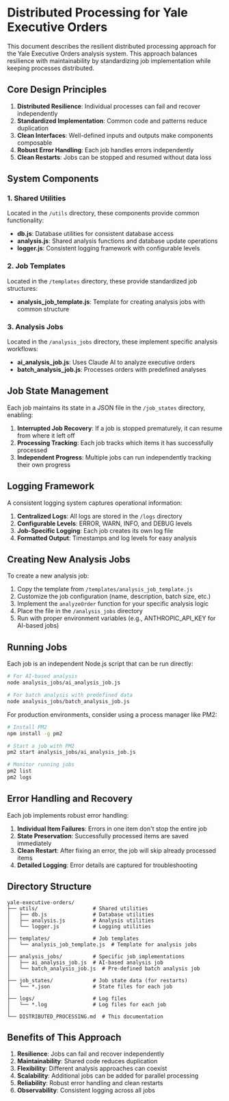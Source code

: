 # Distributed Processing for Yale Executive Orders

This document describes the resilient distributed processing approach for the Yale Executive Orders analysis system. This approach balances resilience with maintainability by standardizing job implementation while keeping processes distributed.

## Core Design Principles

1. **Distributed Resilience**: Individual processes can fail and recover independently
2. **Standardized Implementation**: Common code and patterns reduce duplication
3. **Clean Interfaces**: Well-defined inputs and outputs make components composable
4. **Robust Error Handling**: Each job handles errors independently
5. **Clean Restarts**: Jobs can be stopped and resumed without data loss

## System Components

### 1. Shared Utilities

Located in the `/utils` directory, these components provide common functionality:

- **db.js**: Database utilities for consistent database access
- **analysis.js**: Shared analysis functions and database update operations
- **logger.js**: Consistent logging framework with configurable levels

### 2. Job Templates

Located in the `/templates` directory, these provide standardized job structures:

- **analysis_job_template.js**: Template for creating analysis jobs with common structure

### 3. Analysis Jobs

Located in the `/analysis_jobs` directory, these implement specific analysis workflows:

- **ai_analysis_job.js**: Uses Claude AI to analyze executive orders
- **batch_analysis_job.js**: Processes orders with predefined analyses

## Job State Management

Each job maintains its state in a JSON file in the `/job_states` directory, enabling:

1. **Interrupted Job Recovery**: If a job is stopped prematurely, it can resume from where it left off
2. **Processing Tracking**: Each job tracks which items it has successfully processed
3. **Independent Progress**: Multiple jobs can run independently tracking their own progress

## Logging Framework

A consistent logging system captures operational information:

1. **Centralized Logs**: All logs are stored in the `/logs` directory
2. **Configurable Levels**: ERROR, WARN, INFO, and DEBUG levels
3. **Job-Specific Logging**: Each job creates its own log file
4. **Formatted Output**: Timestamps and log levels for easy analysis

## Creating New Analysis Jobs

To create a new analysis job:

1. Copy the template from `/templates/analysis_job_template.js`
2. Customize the job configuration (name, description, batch size, etc.)
3. Implement the `analyzeOrder` function for your specific analysis logic
4. Place the file in the `/analysis_jobs` directory
5. Run with proper environment variables (e.g., ANTHROPIC_API_KEY for AI-based jobs)

## Running Jobs

Each job is an independent Node.js script that can be run directly:

```bash
# For AI-based analysis
node analysis_jobs/ai_analysis_job.js

# For batch analysis with predefined data
node analysis_jobs/batch_analysis_job.js
```

For production environments, consider using a process manager like PM2:

```bash
# Install PM2
npm install -g pm2

# Start a job with PM2
pm2 start analysis_jobs/ai_analysis_job.js

# Monitor running jobs
pm2 list
pm2 logs
```

## Error Handling and Recovery

Each job implements robust error handling:

1. **Individual Item Failures**: Errors in one item don't stop the entire job
2. **State Preservation**: Successfully processed items are saved immediately
3. **Clean Restart**: After fixing an error, the job will skip already processed items
4. **Detailed Logging**: Error details are captured for troubleshooting

## Directory Structure

```
yale-executive-orders/
├── utils/                  # Shared utilities
│   ├── db.js               # Database utilities
│   ├── analysis.js         # Analysis utilities
│   └── logger.js           # Logging utilities
│
├── templates/              # Job templates
│   └── analysis_job_template.js  # Template for analysis jobs
│
├── analysis_jobs/          # Specific job implementations
│   ├── ai_analysis_job.js  # AI-based analysis job
│   └── batch_analysis_job.js  # Pre-defined batch analysis job
│
├── job_states/             # Job state data (for restarts)
│   └── *.json              # State files for each job
│
├── logs/                   # Log files
│   └── *.log               # Log files for each job
│
└── DISTRIBUTED_PROCESSING.md  # This documentation
```

## Benefits of This Approach

1. **Resilience**: Jobs can fail and recover independently
2. **Maintainability**: Shared code reduces duplication
3. **Flexibility**: Different analysis approaches can coexist
4. **Scalability**: Additional jobs can be added for parallel processing
5. **Reliability**: Robust error handling and clean restarts
6. **Observability**: Consistent logging across all jobs